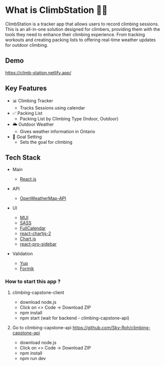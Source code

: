 # What is ClimbStation 🧗‍♀️


ClimbStation is a tracker app that allows users to record climbing sessions.
This is an all-in-one solution designed for climbers, providing them with the tools they need to enhance their climbing experience. From tracking workouts and creating packing lists to offering real-time weather updates for outdoor climbing.

## Demo 
https://climb-station.netlify.app/


## Key Features

- 📊 Climbing Tracker 
    - Tracks Sessions using calendar
- ✅ Packing List
    - Packing List by Climbing Type (Indoor, Outdoor)
- 🌥 Outdoor Weather
    - Gives weather information in Ontario
- 🥅 Goal Setting
    - Sets the goal for climbing

## Tech Stack

* Main 
    - [React.js]( https://react.dev/ ) 

* API
    - [OpenWeatherMap-API]( https://openweathermap.org/api )

* UI
    - [MUI]( https://mui.com/material-ui/ )
    - [SASS]( https://sass-lang.com/ )
    - [FullCalendar]( https://fullcalendar.io/ )
    - [react-chartjs-2]( https://react-chartjs-2.js.org/ )
    - [Chart.js]( https://www.chartjs.org/docs/latest/ )
    - [react-pro-sidebar]( https://www.npmjs.com/package/react-pro-sidebar )

* Validation
    - [Yup]( https://www.npmjs.com/package/yup?activeTab=readme )
    - [Formik]( https://formik.org/ )


### How to start this app ?

1. climbing-capstone-client

   - download node.js
   - Click on <> Code
     -> Download ZIP
   - npm install
   - npm start (wait for backend - climbing-capstone-api)

2. Go to climbing-capstone-api https://github.com/Sky-Roh/climbing-capstone-api
   - download node.js
   - Click on <> Code
     -> Download ZIP
   - npm install
   - npm run dev
